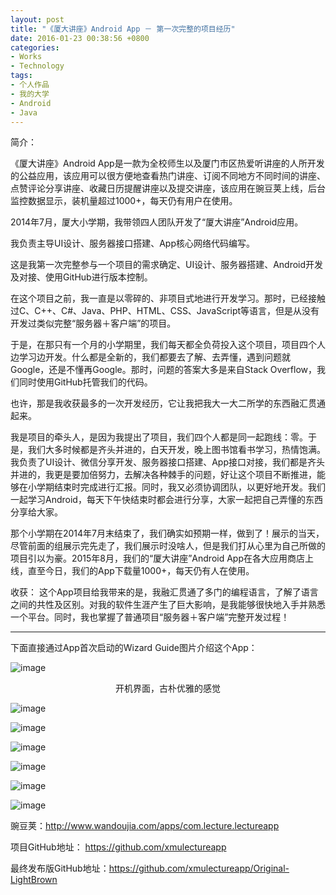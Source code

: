 ```yaml
---
layout: post
title: "《厦大讲座》Android App － 第一次完整的项目经历"
date: 2016-01-23 00:38:56 +0800
categories:
- Works
- Technology
tags:
- 个人作品
- 我的大学
- Android
- Java
---
```


简介：

《厦大讲座》Android App是一款为全校师生以及厦门市区热爱听讲座的人所开发的公益应用，该应用可以很方便地查看热门讲座、订阅不同地方不同时间的讲座、点赞评论分享讲座、收藏日历提醒讲座以及提交讲座，该应用在豌豆荚上线，后台监控数据显示，装机量超过1000+，每天仍有用户在使用。

2014年7月，厦大小学期，我带领四人团队开发了“厦大讲座”Android应用。

我负责主导UI设计、服务器接口搭建、App核心网络代码编写。

这是我第一次完整参与一个项目的需求确定、UI设计、服务器搭建、Android开发及对接、使用GitHub进行版本控制。

在这个项目之前，我一直是以零碎的、非项目式地进行开发学习。那时，已经接触过C、C++、C#、Java、PHP、HTML、CSS、JavaScript等语言，但是从没有开发过类似完整“服务器＋客户端”的项目。

于是，在那只有一个月的小学期里，我们每天都全负荷投入这个项目，项目四个人边学习边开发。什么都是全新的，我们都要去了解、去弄懂，遇到问题就Google，还是不懂再Google。那时，问题的答案大多是来自Stack Overflow，我们同时使用GitHub托管我们的代码。

也许，那是我收获最多的一次开发经历，它让我把我大一大二所学的东西融汇贯通起来。

我是项目的牵头人，是因为我提出了项目，我们四个人都是同一起跑线：零。于是，我们大多时候都是齐头并进的，白天开发，晚上图书馆看书学习，热情饱满。我负责了UI设计、微信分享开发、服务器接口搭建、App接口对接，我们都是齐头并进的，我更是要加倍努力，去解决各种棘手的问题，好让这个项目不断推进，能够在小学期结束时完成进行汇报。同时，我又必须协调团队，以更好地开发。我们一起学习Android，每天下午快结束时都会进行分享，大家一起把自己弄懂的东西分享给大家。

那个小学期在2014年7月末结束了，我们确实如预期一样，做到了！展示的当天，尽管前面的组展示完先走了，我们展示时没啥人，但是我们打从心里为自己所做的项目引以为豪。2015年8月，我们的“厦大讲座”Android App在各大应用商店上线，直至今日，我们的App下载量1000+，每天仍有人在使用。

 

收获：
这个App项目给我带来的是，我融汇贯通了多门的编程语言，了解了语言之间的共性及区别。对我的软件生涯产生了巨大影响，是我能够很快地入手并熟悉一个平台。同时，我也掌握了普通项目“服务器＋客户端”完整开发过程！

------

下面直接通过App首次启动的Wizard Guide图片介绍这个App：

![image](../uploads/xmu-lecture-first-android-app/xmu-lecture-first-android-app-1.png)

<center>开机界面，古朴优雅的感觉</center>

![image](../uploads/xmu-lecture-first-android-app/xmu-lecture-first-android-app-2.png)

<!-- more -->

![image](../uploads/xmu-lecture-first-android-app/xmu-lecture-first-android-app-3.png)

![image](../uploads/xmu-lecture-first-android-app/xmu-lecture-first-android-app-4.png)

![image](../uploads/xmu-lecture-first-android-app/xmu-lecture-first-android-app-5.png)

![image](../uploads/xmu-lecture-first-android-app/xmu-lecture-first-android-app-6.png)

![image](../uploads/xmu-lecture-first-android-app/xmu-lecture-first-android-app-7.png)






豌豆荚：http://www.wandoujia.com/apps/com.lecture.lectureapp

项目GitHub地址： https://github.com/xmulectureapp

最终发布版GitHub地址：https://github.com/xmulectureapp/Original-LightBrown